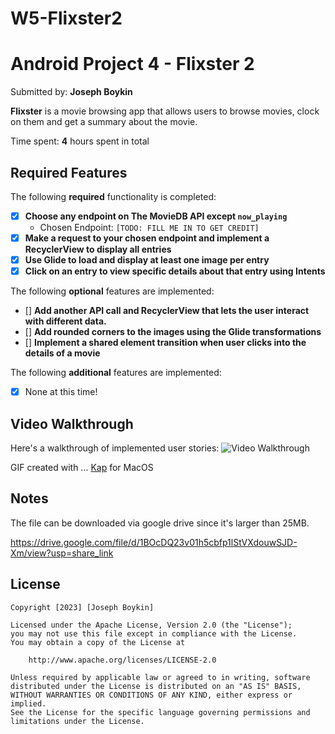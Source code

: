 # W5-Flixster2
# Android Project 4 - Flixster 2

Submitted by: **Joseph Boykin**

**Flixster** is a movie browsing app that allows users to browse movies, clock on them and get a summary about the movie.

Time spent: **4** hours spent in total

## Required Features

The following **required** functionality is completed:

- [x] **Choose any endpoint on The MovieDB API except `now_playing`**
  - Chosen Endpoint: `[TODO: FILL ME IN TO GET CREDIT]`
- [x] **Make a request to your chosen endpoint and implement a RecyclerView to display all entries**
- [x] **Use Glide to load and display at least one image per entry**
- [x] **Click on an entry to view specific details about that entry using Intents**

The following **optional** features are implemented:

- [] **Add another API call and RecyclerView that lets the user interact with different data.** 
- [] **Add rounded corners to the images using the Glide transformations**
- [] **Implement a shared element transition when user clicks into the details of a movie**

The following **additional** features are implemented:

- [x] None at this time!

## Video Walkthrough

Here's a walkthrough of implemented user stories:
<img src= https://github.com/joeboykin/W5-Flixster2/blob/75b0635ddd7700b6700465db605696f21da30f90/Flixster2.gif title='Video Walkthrough' width='' alt='Video Walkthrough' />

GIF created with ...  [Kap](https://getkap.co/) for MacOS

## Notes

The file can be downloaded via google drive since it's larger than 25MB.

https://drive.google.com/file/d/1BOcDQ23v01h5cbfp1lStVXdouwSJD-Xm/view?usp=share_link

## License

    Copyright [2023] [Joseph Boykin]

    Licensed under the Apache License, Version 2.0 (the "License");
    you may not use this file except in compliance with the License.
    You may obtain a copy of the License at

        http://www.apache.org/licenses/LICENSE-2.0

    Unless required by applicable law or agreed to in writing, software
    distributed under the License is distributed on an "AS IS" BASIS,
    WITHOUT WARRANTIES OR CONDITIONS OF ANY KIND, either express or implied.
    See the License for the specific language governing permissions and
    limitations under the License.
